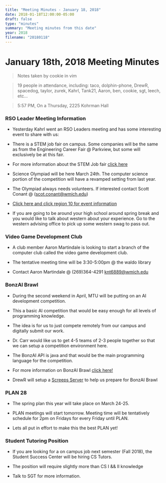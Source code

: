 ```yaml
---
title: "Meeting Minutes - January 18, 2018"
date: 2018-01-18T12:00:00-05:00
draft: false
type: "minutes"
summary: "Meeting minutes from this date"
year: 2018
filename: "20180118"
---
```


# January 18th, 2018 Meeting Minutes
> Notes taken by cookie in vim

> 19 people in attendance, including: taco, dolphin-phone, DrewR, spacedog, taylor, zurek, Kahrl, Tank21, Aaron, ben, cookie, sgt, leech, etc...

> 5:57 PM, On a Thursday, 2225 Kohrman Hall

### RSO Leader Meeting Information

- Yesterday Kahrl went an RSO Leaders meeting and has some interesting event to share with us:

- There is a STEM job fair on campus. Some companies will be the same as from the Engineering Career Fair @ Parkview, but some will exclusively be at this fair.

- For more information about the STEM Job fair [click here](https://wmich.joinhandshake.com/career_fairs/2726/student_preview)

- Science Olympiad will be here March 24th. The computer science portion of the competition will have a revamped setting from last year.

- The Olympiad always needs volunteers. If interested contact Scott Conant @ (scot.conant@wmich.edu)

- [Click here and click region 10 for event information](http://miscioly.org/regions/)

- If you are going to be around your high school around spring break and you would like to talk about western about your experience. Go to the western advising office to pick up some western swag to pass out.


### Video Game Development Club

- A club member Aaron Martindale is looking to start a branch of the computer club called the video game development club.

- The tentative meeting time will be 3:30-5:00pm @ the waldo library

- Contact Aaron Martindale @ (269)364-4291 knt6889@wmich.edu


### BonzAI Brawl

- During the second weekend in April, MTU will be putting on an AI development competition.

- This a basic AI competition that would be easy enough for all levels of programming knowledge.

- The idea is for us to just compete remotely from our campus and digitally submit our work.

- Dr. Carr would like us to get 4-5 teams of 2-3 people together so that we can setup a competition environment here.

- The BonzAI API is java and that would be the main programming language for the competition.

- For more information on BonzAI Brawl [click here!](http://bonzai.cs.mtu.edu/)

- DrewR will setup a [Screeps Server](https://github.com/screeps/screeps) to help us prepare for BonzAI Brawl


### PLAN 28 

- The spring plan this year will take place on March 24-25.

- PLAN meetings will start tomorrow. Meeting time will be tentatively schedule for 2pm on Fridays for every Friday until PLAN.

- Lets all put in effort to make this the best PLAN yet!


### Student Tutoring Position

- If you are looking for a on campus job next semester (Fall 2018), the Student Success Center will be hiring CS Tutors.

- The position will require slightly more than CS I && II knowledge

- Talk to SGT for more information.
